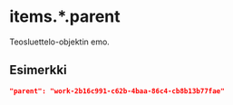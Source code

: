 # items.\*.parent

Teosluettelo-objektin emo.

## Esimerkki

```JSON
"parent": "work-2b16c991-c62b-4baa-86c4-cb8b13b77fae"
```